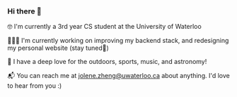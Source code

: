 ### Hi there 👋

🤓 I'm currently a 3rd year CS student at the University of Waterloo

👩🏻‍💻 I'm currently working on improving my backend stack, and redesigning my personal website (stay tuned👀)

🔭 I have a deep love for the outdoors, sports, music, and astronomy!

📬 You can reach me at jolene.zheng@uwaterloo.ca about anything. I'd love to hear from you :)
